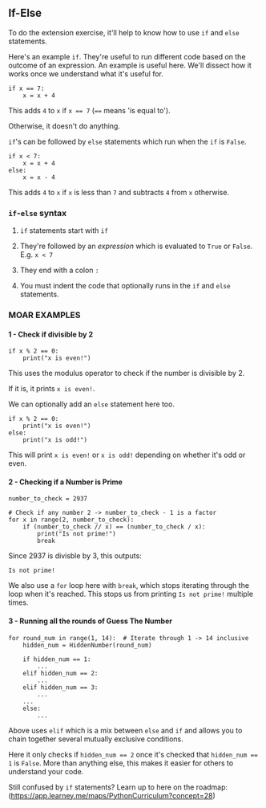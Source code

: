## If-Else

To do the extension exercise, it'll help to know how to use `if` and `else` statements.

Here's an example `if`. They're useful to run different code based on the outcome
of an expression. An example is useful here. We'll dissect how it works once we understand what it's useful for.

```python3
if x == 7:
    x = x + 4
```

This adds `4` to `x` if `x == 7` (`==` means 'is equal to').

Otherwise, it doesn't do anything.

`if`'s can be followed by `else` statements which run when the `if` is `False`.

```python3
if x < 7:
    x = x + 4
else:
    x = x - 4
```

This adds `4` to `x` if `x` is less than `7` and subtracts `4` from `x` otherwise.

### `if`-`else` syntax

1. `if` statements start with `if`


2. They're followed by an *expression* which is evaluated to `True` or `False`.
E.g. `x < 7`


3. They end with a colon `:`


4. You must indent the code that optionally runs in the `if` and `else` statements.


### MOAR EXAMPLES

#### 1 - Check if divisible by 2

```python3
if x % 2 == 0:
    print("x is even!")
```

This uses the modulus operator to check if the number is divisible by 2.

If it is, it prints `x is even!`.

We can optionally add an `else` statement here too.

```python3
if x % 2 == 0:
    print("x is even!")
else:
    print("x is odd!")
```

This will print `x is even!` or `x is odd!` depending on whether it's odd or even.

#### 2 - Checking if a Number is Prime

```python3
number_to_check = 2937

# Check if any number 2 -> number_to_check - 1 is a factor
for x in range(2, number_to_check):
    if (number_to_check // x) == (number_to_check / x):
        print("Is not prime!")
        break
```
Since 2937 is divisble by 3, this outputs:

```
Is not prime!
```

We also use a `for` loop here with `break`, which stops iterating through the loop
when it's reached. This stops us from printing `Is not prime!` multiple times.

#### 3 - Running all the rounds of Guess The Number

```python3
for round_num in range(1, 14):  # Iterate through 1 -> 14 inclusive
    hidden_num = HiddenNumber(round_num)

    if hidden_num == 1:
        ...
    elif hidden_num == 2:
        ...
    elif hidden_num == 3:
        ...
    ...
    else:
        ...
```

Above uses `elif` which is a mix between `else` and `if` and allows
you to chain together several mutually exclusive conditions.

Here it only checks if `hidden_num == 2` once it's checked that
`hidden_num == 1` is `False`. More than anything else, this makes
it easier for others to understand your code.

Still confused by `if` statements? Learn up to here on the roadmap: (https://app.learney.me/maps/PythonCurriculum?concept=28)
